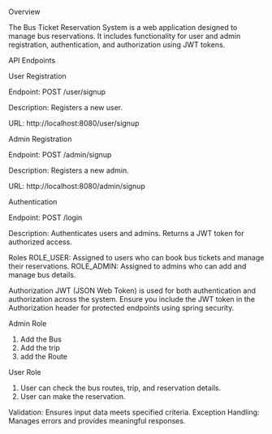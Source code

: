 Overview

The Bus Ticket Reservation System is a web application designed to manage bus reservations. It includes functionality for user and admin registration, authentication, and authorization using JWT tokens.

API Endpoints

User Registration

Endpoint: POST /user/signup

Description: Registers a new user.

URL: http://localhost:8080/user/signup

Admin Registration

Endpoint: POST /admin/signup

Description: Registers a new admin.

URL: http://localhost:8080/admin/signup

Authentication

Endpoint: POST /login

Description: Authenticates users and admins. Returns a JWT token for authorized access.

Roles ROLE_USER: Assigned to users who can book bus tickets and manage their reservations. ROLE_ADMIN: Assigned to admins who can add and manage bus details.

Authorization JWT (JSON Web Token) is used for both authentication and authorization across the system. Ensure you include the JWT token in the Authorization header for protected endpoints using spring security.

Admin Role
1. Add the Bus
2. Add the trip
3. add the Route

User Role
1. User can check the bus routes, trip, and reservation details.
2. User can make the reservation.

Validation: Ensures input data meets specified criteria.
Exception Handling: Manages errors and provides meaningful responses.

